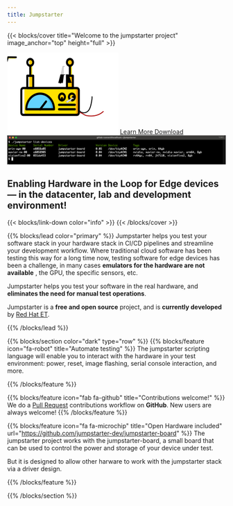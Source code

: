 ```yaml
---
title: Jumpstarter
---
```


{{< blocks/cover title="Welcome to the jumpstarter project" image_anchor="top" height="full" >}}

<img class="front-logo" src="jumpstarter.svg"/>

<a class="btn btn-lg btn-primary me-3 mb-4" href="/docs/">
  Learn More <i class="fas fa-arrow-alt-circle-right ms-2"></i>
</a>
<a class="btn btn-lg btn-secondary me-3 mb-4" href="https://github.com/jumpstarter-dev/jumpstarter/releases">
  Download <i class="fab fa-github ms-2 "></i>
</a>

<img class="front-console" src="jumpstarter-console2.png">

<p class="lead mt-5"><h2>Enabling Hardware in the Loop for Edge devices &mdash; in the datacenter, lab and development environment!</h2></p>
{{< blocks/link-down color="info" >}}
{{< /blocks/cover >}}


{{% blocks/lead color="primary" %}}
Jumpstarter helps you test your software stack in your hardware stack in CI/CD pipelines and streamline your development workflow.
Where traditional cloud software has been testing this way for a long time now, testing
software for edge devices has been a challenge, in many cases <b>emulators for the hardware are not available</b>
, the GPU, the specific sensors, etc.

Jumpstarter helps you test your software in the real hardware, and <b>eliminates the need for manual
test operations</b>.

Jumpstarter is a <b>free and open source</b> project, and is <b>currently developed</b> by <a href="https://next.redhat.com">Red Hat ET</a>.

{{% /blocks/lead %}}


{{% blocks/section color="dark" type="row" %}}
{{% blocks/feature icon="fa-robot" title="Automate testing" %}}
The jumpstarter scripting language will enable you to interact with the hardware in your test environment:
power, reset, image flashing, serial console interaction, and more.

{{% /blocks/feature %}}


{{% blocks/feature icon="fab fa-github" title="Contributions welcome!"  %}}
We do a [Pull Request](https://github.com/jumpstarter-dev/jumpstarter/pulls) contributions workflow on **GitHub**. New users are always welcome!
{{% /blocks/feature %}}


{{% blocks/feature icon="fa fa-microchip" title="Open Hardware included" url="https://github.com/jumpstarter-dev/jumpstarter-board" %}}
The jumpstarter project works with the jumpstarter-board, a small board that can be used to control the power and storage
of your device under test.

But it is designed to allow other harware to work with the jumpstarter stack via a driver design.

{{% /blocks/feature %}}


{{% /blocks/section %}}



